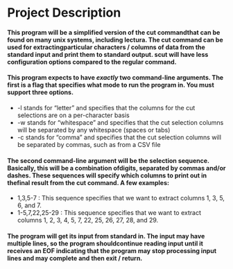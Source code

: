 # Project Description
#### This program will be a simplified version of the cut commandthat can be found on many unix systems, including lectura. The cut command can be used for extractingparticular characters / columns of data from the standard input and print them to standard output. scut will have less configuration options compared to the regular command.
#### This program expects to have *exactly* two command-line arguments. The first is a flag that specifies what mode to run the program in. You must support three options.
* -l stands for “letter” and specifies that the columns for the cut selections are on a per-character basis
* -w stands for “whitespace” and specifies that the cut selection columns will be separated by any
whitespace (spaces or tabs)
* -c stands for “comma” and specifies that the cut selection columns will be separated by commas, such
as from a CSV file
#### The second command-line argument will be the selection sequence. Basically, this will be a combination ofdigits, separated by commas and/or dashes. These sequences will specify which columns to print out in thefinal result from the cut command. A few examples:
* 1,3,5-7 : This sequence specifies that we want to extract columns 1, 3, 5, 6, and 7.
* 1-5,7,22,25-29 : This sequence specifies that we want to extract columns 1, 2, 3, 4, 5, 7, 22, 25, 26,
27, 28, and 29.
#### The program will get its input from standard in. The input may have multiple lines, so the program shouldcontinue reading input until it receives an EOF indicating that the program may stop processing input lines and may complete and then exit / return.
